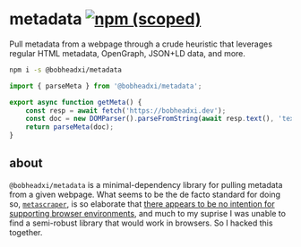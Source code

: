 # metadata [![npm (scoped)](https://img.shields.io/npm/v/@bobheadxi/metadata?label=%40bobheadxi%2Fmetadata)](https://www.npmjs.com/package/@bobheadxi/metadata)

Pull metadata from a webpage through a crude heuristic that leverages regular HTML metadata, OpenGraph, JSON+LD data, and more.

```sh
npm i -s @bobheadxi/metadata
```

```ts
import { parseMeta } from '@bobheadxi/metadata';

export async function getMeta() {
    const resp = await fetch('https://bobheadxi.dev');
    const doc = new DOMParser().parseFromString(await resp.text(), 'text/html');
    return parseMeta(doc);
}
```

## about

`@bobheadxi/metadata` is a minimal-dependency library for pulling metadata from a given webpage.
What seems to be the de facto standard for doing so, [`metascraper`](https://github.com/microlinkhq/metascraper), is so elaborate that [there appears to be no intention for supporting browser environments](https://github.com/microlinkhq/metascraper/issues/61#issuecomment-363019772), and much to my suprise I was unable to find a semi-robust library that would work in browsers. So I hacked this together.
